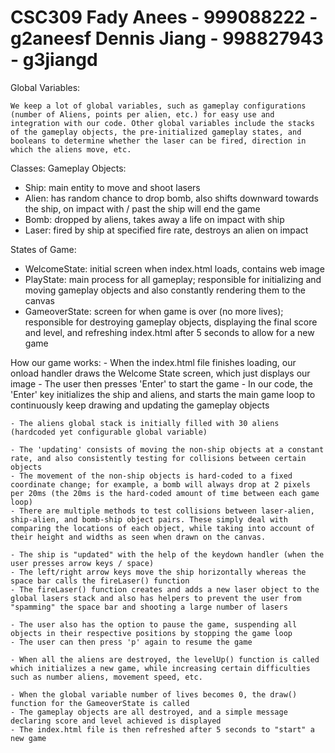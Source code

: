 CSC309
Fady Anees - 999088222 - g2aneesf
Dennis Jiang - 998827943 - g3jiangd
======
Global Variables:

	We keep a lot of global variables, such as gameplay configurations (number of Aliens, points per alien, etc.) for easy use and integration with our code. Other global variables include the stacks of the gameplay objects, the pre-initialized gameplay states, and booleans to determine whether the laser can be fired, direction in which the aliens move, etc.


Classes:
  Gameplay Objects:
  - Ship: main entity to move and shoot lasers
  - Alien: has random chance to drop bomb, also shifts downward towards the ship, 
  		on impact with / past the ship will end the game
  - Bomb: dropped by aliens, takes away a life on impact with ship
  - Laser: fired by ship at specified fire rate, destroys an alien on impact

  States of Game:
  - WelcomeState: initial screen when index.html loads, contains web image
  - PlayState: main process for all gameplay; responsible for initializing and moving gameplay objects and also
  		constantly rendering them to the canvas
  - GameoverState: screen for when game is over (no more lives); responsible for destroying gameplay objects, 
  		displaying the final score and level, and refreshing index.html after 5 seconds to allow for a new game

How our game works:
	- When the index.html file finishes loading, our onload handler draws the Welcome State screen, which just displays our image
	- The user then presses 'Enter' to start the game
	- In our code, the 'Enter' key initializes the ship and aliens, and starts the main game loop to continuously keep drawing and updating the gameplay objects

	- The aliens global stack is initially filled with 30 aliens (hardcoded yet configurable global variable)

	- The 'updating' consists of moving the non-ship objects at a constant rate, and also consistently testing for collisions between certain objects
	- The movement of the non-ship objects is hard-coded to a fixed coordinate change; for example, a bomb will always drop at 2 pixels per 20ms (the 20ms is the hard-coded amount of time between each game loop)
	- There are multiple methods to test collisions between laser-alien, ship-alien, and bomb-ship object pairs. These simply deal with comparing the locations of each object, while taking into account of their height and widths as seen when drawn on the canvas.

	- The ship is "updated" with the help of the keydown handler (when the user presses arrow keys / space)
	- The left/right arrow keys move the ship horizontally whereas the space bar calls the fireLaser() function
	- The fireLaser() function creates and adds a new laser object to the global lasers stack and also has helpers to prevent the user from "spamming" the space bar and shooting a large number of lasers

	- The user also has the option to pause the game, suspending all objects in their respective positions by stopping the game loop
	- The user can then press 'p' again to resume the game

	- When all the aliens are destroyed, the levelUp() function is called which initializes a new game, while increasing certain difficulties such as number aliens, movement speed, etc. 

	- When the global variable number of lives becomes 0, the draw() function for the GameoverState is called
	- The gameplay objects are all destroyed, and a simple message declaring score and level achieved is displayed
	- The index.html file is then refreshed after 5 seconds to "start" a new game

	
